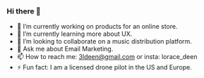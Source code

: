 ### Hi there 👋 
- 🔭 I’m currently working on products for an online store.
- 🌱 I’m currently learning more about UX.
- 👯 I’m looking to collaborate on a music distribution platform.
- 💬 Ask me about Email Marketing.
- 📫 How to reach me: 3ldeen@gmail.com or insta: lorace_deen
- ⚡ Fun fact: I am a licensed drone pilot in the US and Europe.

<!--
**loraclefire/loraclefire** is a ✨ _special_ ✨ repository because its `README.md` (this file) appears on your GitHub profile.

Here are some ideas to get you started:

- 🔭 I’m currently working on ...
- 🌱 I’m currently learning ...
- 👯 I’m looking to collaborate on ...
- 🤔 I’m looking for help with ...
- 💬 Ask me about ...
- 📫 How to reach me: ...
- 😄 Pronouns: ...
- ⚡ Fun fact: ...
-->
